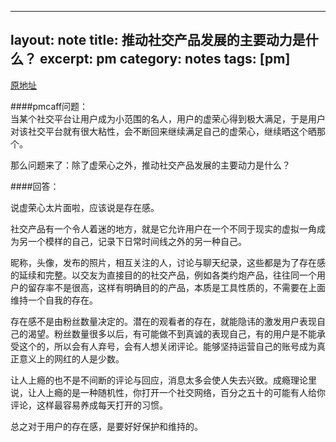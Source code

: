 
---
layout: note
title: 推动社交产品发展的主要动力是什么？
excerpt: pm
category: notes
tags: [pm]
---



[原地址](http://www.pmcaff.com/discuss?id=218837377124416)

####pmcaff问题：<br/>
当某个社交平台让用户成为小范围的名人，用户的虚荣心得到极大满足，于是用户对该社交平台就有很大粘性，会不断回来继续满足自己的虚荣心，继续晒这个晒那个。<br/>

那么问题来了：除了虚荣心之外，推动社交产品发展的主要动力是什么？<br/>




####回答：<br/>

说虚荣心太片面啦，应该说是存在感。<br/>

社交产品有一个令人着迷的地方，就是它允许用户在一个不同于现实的虚拟一角成为另一个模样的自己，记录下日常时间线之外的另一种自己。<br/>

昵称，头像，发布的照片，相互关注的人，讨论与聊天纪录，这些都是为了存在感的延续和完整。以交友为直接目的的社交产品，例如各类约炮产品，往往同一个用户的留存率不是很高，这样有明确目的的产品，本质是工具性质的，不需要在上面维持一个自我的存在。<br/>

存在感不是由粉丝数量决定的。潜在的观看者的存在，就能隐讳的激发用户表现自己的渴望。粉丝数量很多以后，有可能做不到真诚的表现自己，有的用户是不能承受这个的，所以会有人弃号，会有人想关闭评论。能够坚持运营自己的账号成为真正意义上的网红的人是少数。<br/>

让人上瘾的也不是不间断的评论与回应，消息太多会使人失去兴致。成瘾理论里说，让人上瘾的是一种随机性，你打开一个社交网络，百分之五十的可能有人给你评论，这样最容易养成每天打开的习惯。<br/>

总之对于用户的存在感，是要好好保护和维持的。<br/>